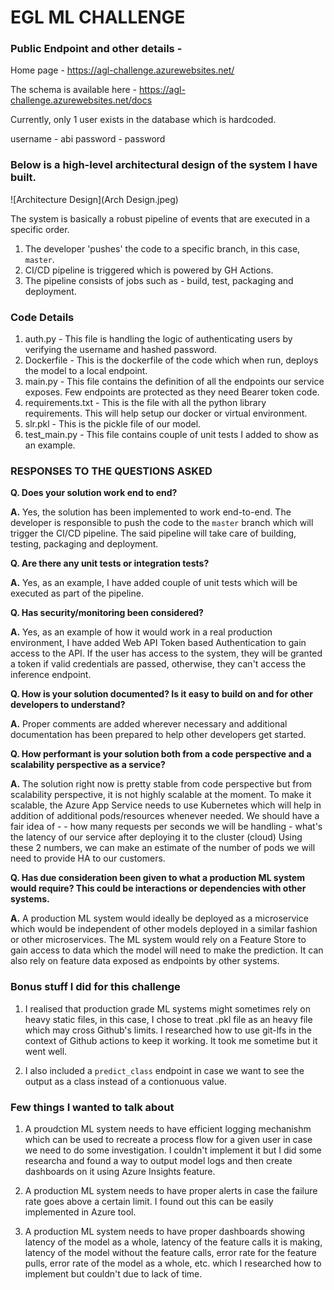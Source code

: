 # EGL ML CHALLENGE

### Public Endpoint and other details - 

Home page - https://agl-challenge.azurewebsites.net/

The schema is available here - https://agl-challenge.azurewebsites.net/docs

Currently, only 1 user exists in the database which is hardcoded.

username - abi
password - password

### Below is a high-level architectural design of the system I have built.

![Architecture Design](Arch Design.jpeg)

The system is basically a robust pipeline of events that are executed in a specific order.

1. The developer 'pushes' the code to a specific branch, in this case, `master`.
2. CI/CD pipeline is triggered which is powered by GH Actions.
3. The pipeline consists of jobs such as - build, test, packaging and deployment.

### Code Details

1. auth.py - This file is handling the logic of authenticating users by verifying the username and hashed password. 
2. Dockerfile - This is the dockerfile of the code which when run, deploys the model to a local endpoint.
3. main.py - This file contains the definition of all the endpoints our service exposes. Few endpoints are protected as they need Bearer token code.
4. requirements.txt - This is the file with all the python library requirements. This will help setup our docker or virtual environment.
5. slr.pkl - This is the pickle file of our model.
6. test_main.py -  This file contains couple of unit tests I added to show as an example.

### RESPONSES TO THE QUESTIONS ASKED

****Q.** Does your solution work end to end?**

**A.** Yes, the solution has been implemented to work end-to-end. The developer is responsible to push the code to the `master` branch which will trigger the CI/CD pipeline.
The said pipeline will take care of building, testing, packaging and deployment.

****Q.** Are there any unit tests or integration tests?**

**A.** Yes, as an example, I have added couple of unit tests which will be executed as part of the pipeline.

****Q.** Has security/monitoring been considered?**

**A.** Yes, as an example of how it would work in a real production environment, I have added Web API Token based Authentication to gain access to the API. If the user has access to the system, they will be granted a token if valid credentials are passed, otherwise, they can't access the inference endpoint.

****Q.** How is your solution documented? Is it easy to build on and for other developers to understand?**

**A.** Proper comments are added wherever necessary and additional documentation has been prepared to help other developers get started.

****Q.** How performant is your solution both from a code perspective and a scalability perspective as a service?**

**A.** The solution right now is pretty stable from code perspective but from scalability perspective, it is not highly scalable at the moment.
To make it scalable, the Azure App Service needs to use Kubernetes which will help in addition of additional pods/resources whenever needed. We should have a fair idea of -
    - how many requests per seconds we will be handling
    - what's the latency of our service after deploying it to the cluster (cloud)
Using these 2 numbers, we can make an estimate of the number of pods we will need to provide HA to our customers.


****Q.** Has due consideration been given to what a production ML system would require? This could be interactions or dependencies with other systems.**

**A.** A production ML system would ideally be deployed as a microservice which would be independent of other models deployed in a similar fashion or other microservices. 
The ML system would rely on a Feature Store to gain access to data which the model will need to make the prediction. It can also rely on feature data exposed as endpoints by other systems.

### Bonus stuff I did for this challenge

1. I realised that production grade ML systems might sometimes rely on heavy static files, in this case, I chose to treat .pkl file as an heavy file which may cross Github's limits.
I researched how to use git-lfs in the context of Github actions to keep it working. It took me sometime but it went well.

2. I also included a `predict_class` endpoint in case we want to see the output as a class instead of a contionuous value.

### Few things I wanted to talk about

1. A proudction ML system needs to have efficient logging mechanishm which can be used to recreate a process flow for a given user in case we need to do some investigation. I couldn't implement it but I did some researcha and found a way to output model logs and then create dashboards on it using Azure Insights feature. 

2. A production ML system needs to have proper alerts in case the failure rate goes above a certain limit. I found out this can be easily implemented in Azure tool.

3. A production ML system needs to have proper dashboards showing latency of the model as a whole, latency of the feature calls it is making, latency of the model without the feature calls, error rate for the feature pulls, error rate of the model as a whole, etc. which I researched how to implement but couldn't due to lack of time.


